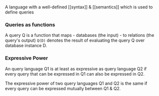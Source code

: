 


A language with a well-defined [[syntax]] & [[semantics]] which is used to define queries


### Queries as functions

A query Q is a function that maps
	- databases (the input)
	- to relations (the query's output)
`Q(D)` denotes the result of evaluating the query Q over database instance D.

### Expressive Power

An query language Q1 is at least as expressive as query language Q2 if every query that can be expressed in Q1 can also be expressed in Q2.

The expressive power of two query languages Q1 and Q2 is the same if every query can be expressed mutually between Q1 & Q2.